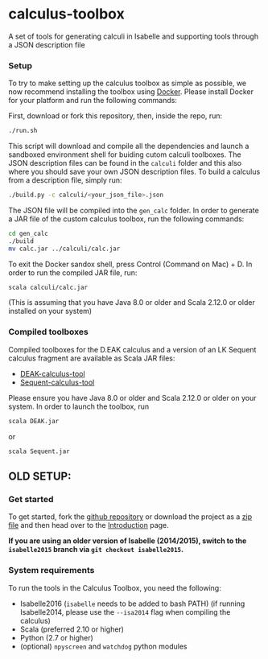 # calculus-toolbox
A set of tools for generating calculi in Isabelle and supporting tools through a JSON description file

### Setup

To try to make setting up the calculus toolbox as simple as possible, we now recommend installing the toolbox using [Docker](https://www.docker.com). Please install Docker for your platform and run the following commands:

First, download or fork this repository, then, inside the repo, run:

```bash
./run.sh
```

This script will download and compile all the dependencies and launch a sandboxed environment shell for buiding cutom calculi toolboxes. The JSON description files can be found in the `calculi` folder and this also where you should save your own JSON description files. To build a calculus from a description file, simply run:

```bash
./build.py -c calculi/<your_json_file>.json
```

The JSON file will be compiled into the `gen_calc` folder. In order to generate a JAR file of the custom calculus toolbox, run the following commands:

```bash
cd gen_calc
./build
mv calc.jar ../calculi/calc.jar
```

To exit the Docker sandox shell, press Control (Command on Mac) + D. In order to run the compiled JAR file, run:

```bash
scala calculi/calc.jar
```

(This is assuming that you have Java 8.0 or older and Scala 2.12.0 or older installed on your system)

### Compiled toolboxes
Compiled toolboxes for the D.EAK calculus and a version of an LK Sequent calculus fragment are available as Scala JAR files:

- [DEAK-calculus-tool](https://github.com/goodlyrottenapple/calculus-toolbox/raw/master/calculi/DEAK.jar)
- [Sequent-calculus-tool](https://github.com/goodlyrottenapple/calculus-toolbox/raw/master/calculi/Sequent.jar)

Please ensure you have Java 8.0 or older and Scala 2.12.0 or older on your system. In order to launch the toolbox, run

```bash
scala DEAK.jar
```

or

```bash
scala Sequent.jar
```


## OLD SETUP:
### Get started

To get started, fork the [github repository](https://github.com/goodlyrottenapple/calculus-toolbox) or download the project as a [zip file](https://github.com/goodlyrottenapple/calculus-toolbox/archive/master.zip) and then head over to the [Introduction](https://goodlyrottenapple.github.io/calculus-toolbox/doc/introduction.html) page.

**If you are using an older version of Isabelle (2014/2015), switch to the `isabelle2015` branch  via `git checkout isabelle2015`.**

### System requirements

To run the tools in the Calculus Toolbox, you need the following:

- Isabelle2016 (`isabelle` needs to be added to bash PATH) (if running Isabelle2014, please use the `--isa2014` flag when compiling the calculus)
- Scala (preferred 2.10 or higher)
- Python (2.7 or higher)
- (optional) `npyscreen` and `watchdog` python modules

